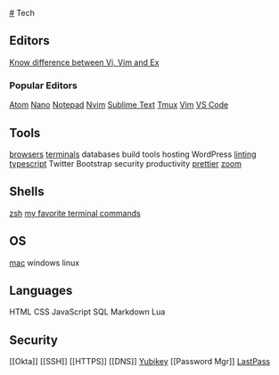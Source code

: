 [#](#.md) Tech

## Editors
[Know difference between Vi, Vim and Ex](./editors/vi.md)

### Popular Editors
[Atom](./editors/atom.md)
[Nano](./editors/nano.md)
[Notepad](./editors/notepad.md)
[Nvim](./editors/nvim.md)
[Sublime Text](./editors/sublime-text.md)
[Tmux](./editors/tmux.md)
[Vim](./editors/vim.md)
[VS Code](./editors/vs-code.md)

## Tools
[browsers](/tech/tools/browsers/index.md)
[terminals](/tech/tools/terminals/index.md)
databases
build tools
hosting
WordPress
[linting](./tools/linting/index.md)
[typescript](./tools/typescript.md)
Twitter Bootstrap
security
productivity
[prettier](./tools/prettier.md)
[zoom](./tools/zoom.md)

## Shells
[zsh](./shells/zsh.md)
[my favorite terminal commands](./shells/my-favorite-terminal-commands.md) 

## OS
[mac](./os/index.md)
windows
linux

## Languages
HTML
CSS
JavaScript
SQL
Markdown
Lua

## Security
[[Okta]]
[[SSH]]
[[HTTPS]]
[[DNS]]
[Yubikey](./security/yubikey.md)
[[Password Mgr]]
[LastPass](./security/lastpass.md)

